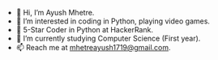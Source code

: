- 👋 Hi, I’m Ayush Mhetre.
- 👀 I’m interested in coding in Python, playing video games.
- 🌟 5-Star Coder in Python at HackerRank.
- 🌱 I’m currently studying Computer Science (First year).
- 📫 Reach me at mhetreayush1719@gmail.com.
<!---
mhetreayush/mhetreayush is a ✨ special ✨ repository because its `README.md` (this file) appears on your GitHub profile.
You can click the Preview link to take a look at your changes.
--->
